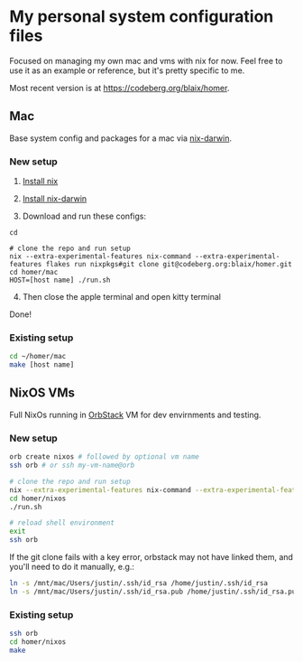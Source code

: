 # My personal system configuration files

Focused on managing my own mac and vms with nix for now.
Feel free to use it as an example or reference,
but it's pretty specific to me.

Most recent version is at <https://codeberg.org/blaix/homer>.

## Mac

Base system config and packages for a mac via [nix-darwin](https://github.com/LnL7/nix-darwin).

### New setup

1.  [Install nix](https://github.com/NixOS/nix#installation)

2. [Install nix-darwin](https://github.com/LnL7/nix-darwin#installing)

3. Download and run these configs:

```
cd

# clone the repo and run setup
nix --extra-experimental-features nix-command --extra-experimental-features flakes run nixpkgs#git clone git@codeberg.org:blaix/homer.git
cd homer/mac
HOST=[host name] ./run.sh
```

4. Then close the apple terminal and open kitty terminal

Done!

### Existing setup

```bash
cd ~/homer/mac
make [host name]
```

## NixOS VMs

Full NixOs running in [OrbStack](https://orbstack.dev/) VM for dev envirnments and testing.

### New setup

```bash
orb create nixos # followed by optional vm name
ssh orb # or ssh my-vm-name@orb

# clone the repo and run setup
nix --extra-experimental-features nix-command --extra-experimental-features flakes run nixpkgs#git clone git@codeberg.org:blaix/homer.git
cd homer/nixos
./run.sh

# reload shell environment
exit
ssh orb
```

If the git clone fails with a key error,
orbstack may not have linked them,
and you'll need to do it manually, e.g.:

```bash
ln -s /mnt/mac/Users/justin/.ssh/id_rsa /home/justin/.ssh/id_rsa
ln -s /mnt/mac/Users/justin/.ssh/id_rsa.pub /home/justin/.ssh/id_rsa.pub
```

### Existing setup

```bash
ssh orb
cd homer/nixos
make
```
